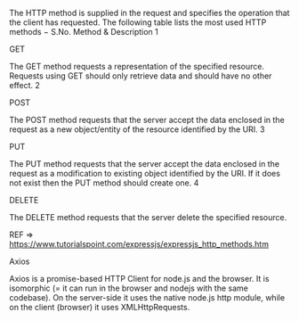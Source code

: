 The HTTP method is supplied in the request and specifies the operation that the client has requested. The following table lists the most used HTTP methods −
S.No. 	Method & Description
1 	

GET

The GET method requests a representation of the specified resource. Requests using GET should only retrieve data and should have no other effect.
2 	

POST

The POST method requests that the server accept the data enclosed in the request as a new object/entity of the resource identified by the URI.
3 	

PUT

The PUT method requests that the server accept the data enclosed in the request as a modification to existing object identified by the URI. If it does not exist then the PUT method should create one.
4 	

DELETE

The DELETE method requests that the server delete the specified resource.


REF => https://www.tutorialspoint.com/expressjs/expressjs_http_methods.htm


Axios

Axios is a promise-based HTTP Client for node.js and the browser. It is isomorphic (= it can run in the browser and nodejs with the same codebase). On the server-side it uses the native node.js http module, while on the client (browser) it uses XMLHttpRequests.